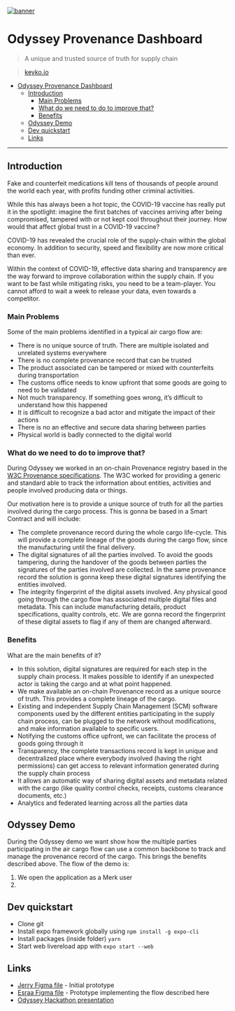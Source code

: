 [![banner](https://raw.githubusercontent.com/keyko-io/assets/master/images/logo/small/keyko_logo@2x-100.jpg)](https://keyko.io)

# Odyssey Provenance Dashboard

> A unique and trusted source of truth for supply chain

> [keyko.io](https://keyko.io)


- [Odyssey Provenance Dashboard](#odyssey-provenance-dashboard)
  - [Introduction](#introduction)
    - [Main Problems](#main-problems)
    - [What do we need to do to improve that?](#what-do-we-need-to-do-to-improve-that)
    - [Benefits](#benefits)
  - [Odyssey Demo](#odyssey-demo)
  - [Dev quickstart](#dev-quickstart)
  - [Links](#links)


---


## Introduction

Fake and counterfeit medications kill tens of thousands of people around the world each year, with profits funding other criminal activities.

While this has always been a hot topic, the COVID-19 vaccine has really put it in the spotlight: imagine the first batches of vaccines arriving after being compromised, tampered with or not kept cool throughout their journey. How would that affect global trust in a COVID-19 vaccine?

COVID-19 has revealed the crucial role of the supply-chain within the global economy. In addition to security, speed and flexibility are now more critical than ever.

Within the context of COVID-19, effective data sharing and transparency are the way forward to improve collaboration within the supply chain. If you want to be fast while mitigating risks, you need to be a team-player. You cannot afford to wait a week to release your data, even towards a competitor.

### Main Problems

Some of the main problems identified in a typical air cargo flow are:

* There is no unique source of truth. There are multiple isolated and unrelated systems everywhere
* There is no complete provenance record that can be trusted
* The product associated can be tampered or mixed with counterfeits during transportation
* The customs office needs to know upfront that some goods are going to need to be validated
* Not much transparency. If something goes wrong, it’s difficult to understand how this happened
* It is difficult to recognize a bad actor and mitigate the impact of their actions
* There is no an effective and secure data sharing between parties
* Physical world is badly connected to the digital world


### What do we need to do to improve that?

During Odyssey we worked in an on-chain Provenance registry based in the [W3C Provenance specifications](https://www.w3.org/TR/2013/NOTE-prov-overview-20130430/). The W3C worked for providing a generic and standard able to track the information about entities, activities and people involved producing data or things.

Our motivation here is to provide a unique source of truth for all the parties involved during the cargo process. This is gonna be based in a Smart Contract and will include:

* The complete provenance record during the whole cargo life-cycle. This will provide a complete lineage of the goods during the cargo flow, since the manufacturing until the final delivery.
* The digital signatures of all the parties involved. To avoid the goods tampering, during the handover of the goods between parties the signatures of the parties involved are collected. In the same provenance record the solution is gonna keep these digital signatures identifying the entities involved.
* The integrity fingerprint of the digital assets involved. Any physical good going through the cargo flow has associated multiple digital files and metadata. This can include manufacturing details, product specifications, quality controls, etc. We are gonna record the fingerprint of these digital assets to flag if any of them are changed afterward.

### Benefits

What are the main benefits of it?

* In this solution, digital signatures are required for each step in the supply chain process. It makes possible to identify if an unexpected actor is taking the cargo and at what point happened.
* We make available an on-chain Provenance record as a unique source of truth. This provides a complete lineage of the cargo.
* Existing and independent Supply Chain Management (SCM) software components used by the different entities participating in the supply chain process, can be plugged to the network without modifications, and make information available to specific users.
* Notifying the customs office upfront, we can facilitate the process of goods going through it
* Transparency, the complete transactions record is kept in unique and decentralized place where everybody involved (having the right permissions) can get access to relevant information generated during the supply chain process
* It allows an automatic way of sharing digital assets and metadata related with the cargo (like quality control checks, receipts, customs clearance documents, etc.)
* Analytics and federated learning across all the parties data


## Odyssey Demo

During the Odyssey demo we want show how the multiple parties participating in the air cargo flow can use a common backbone to track and manage the provenance record of the cargo.
This brings the benefits described above. The flow of the demo is:

1. We open the application as a Merk user
1.


## Dev quickstart

- Clone git
- Install expo framework globally using `npm install -g expo-cli`
- Install packages (inside folder) `yarn`
- Start web livereload app with `expo start --web`




## Links

* [Jerry  Figma file](https://www.figma.com/file/iELl37usbIpbs4eljI28tf/ui-wireframed?node-id=0%3A1) - Initial prototype
* [Esraa Figma file](https://www.figma.com/file/zUqPfgyYUkMyqe0rZ1XTq1/Material-Design-Theme-Kit-(Copy)?node-id=34483%3A29337) - Prototype implementing the flow described here
* [Odyssey Hackathon presentation](https://docs.google.com/presentation/d/1hzoNLZUAPvrR_Y-9_SoDU3mQJqzz8NnZ8Pmd6CLal8M/edit#slide=id.ga1a4bfbe4d_0_63)
